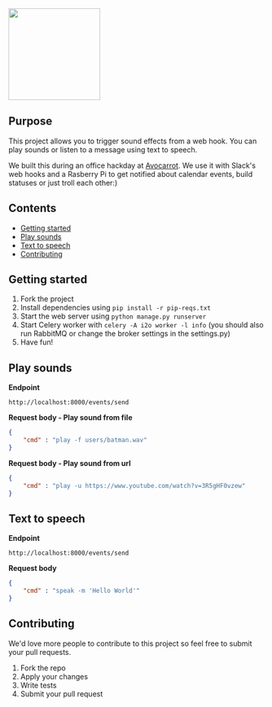 <img src="https://cloud.githubusercontent.com/assets/1907604/7903383/7e204d10-07e3-11e5-88cb-95e84c002c19.png" width=180/>

## Purpose
This project allows you to trigger sound effects from a web hook. You can play sounds or listen to a message using text to speech. 

We built this during an office hackday at [Avocarrot](http://www.avocarrot.com). We use it with Slack's web hooks and a Rasberry Pi to get notified about calendar events, build statuses or just troll each other:)

## Contents

- [Getting started](#getting-started)
- [Play sounds](#play-sounds)
- [Text to speech](#text-to-speech)
- [Contributing](#contributing)

## Getting started

1. Fork the project
2. Install dependencies using ```pip install -r pip-reqs.txt```
3. Start the web server using ```python manage.py runserver```
4. Start Celery worker with ```celery -A i2o worker -l info``` (you should also run RabbitMQ or change the broker settings in the settings.py)
5. Have fun!

## Play sounds

**Endpoint** 

```
http://localhost:8000/events/send
```


**Request body - Play sound from file**

```json
{
	"cmd" : "play -f users/batman.wav"
}
```

**Request body - Play sound from url**

```json
{
	"cmd" : "play -u https://www.youtube.com/watch?v=3R5gHF0vzew"
}
```

## Text to speech

**Endpoint** 

```
http://localhost:8000/events/send
```

**Request body**

```json
{
	"cmd" : "speak -m 'Hello World'"
}
```

## Contributing

We'd love more people to contribute to this project so feel free to submit your pull requests.

1. Fork the repo
2. Apply your changes
3. Write tests
4. Submit your pull request
